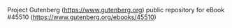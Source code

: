 Project Gutenberg (https://www.gutenberg.org) public repository for eBook #45510 (https://www.gutenberg.org/ebooks/45510)
